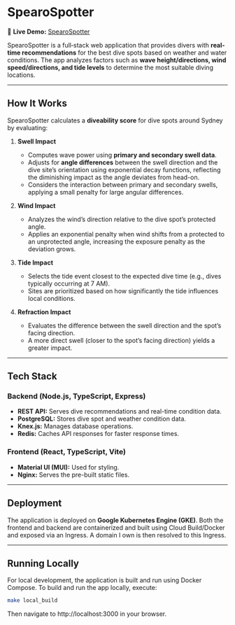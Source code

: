 # SpearoSpotter

🚀 **Live Demo:** [SpearoSpotter](https://spearospotter.online/)

SpearoSpotter is a full‐stack web application that provides divers with **real‐time recommendations** for the best dive spots based on weather and water conditions. The app analyzes factors such as **wave height/directions, wind speed/directions, and tide levels** to determine the most suitable diving locations.

---

## How It Works

SpearoSpotter calculates a **diveability score** for dive spots around Sydney by evaluating:

1. **Swell Impact**  
   - Computes wave power using **primary and secondary swell data**.  
   - Adjusts for **angle differences** between the swell direction and the dive site’s orientation using exponential decay functions, reflecting the diminishing impact as the angle deviates from head-on.  
   - Considers the interaction between primary and secondary swells, applying a small penalty for large angular differences.

2. **Wind Impact**  
   - Analyzes the wind’s direction relative to the dive spot’s protected angle.  
   - Applies an exponential penalty when wind shifts from a protected to an unprotected angle, increasing the exposure penalty as the deviation grows.

3. **Tide Impact**  
   - Selects the tide event closest to the expected dive time (e.g., dives typically occurring at 7 AM).  
   - Sites are prioritized based on how significantly the tide influences local conditions.

4. **Refraction Impact**  
   - Evaluates the difference between the swell direction and the spot’s facing direction.  
   - A more direct swell (closer to the spot’s facing direction) yields a greater impact.

---

## Tech Stack

### Backend (Node.js, TypeScript, Express)
- **REST API:** Serves dive recommendations and real-time condition data.
- **PostgreSQL:** Stores dive spot and weather condition data.
- **Knex.js:** Manages database operations.
- **Redis:** Caches API responses for faster response times.

### Frontend (React, TypeScript, Vite)
- **Material UI (MUI):** Used for styling.
- **Nginx:** Serves the pre-built static files.

---

## Deployment

The application is deployed on **Google Kubernetes Engine (GKE)**. Both the frontend and backend are containerized and built using Cloud Build/Docker and exposed via an Ingress. A domain I own is then resolved to this Ingress.

---

## Running Locally

For local development, the application is built and run using Docker Compose. To build and run the app locally, execute:

```sh
make local_build
```
Then navigate to http://localhost:3000 in your browser.